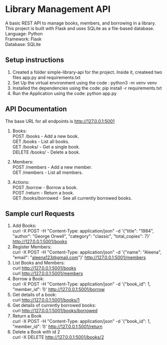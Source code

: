 # Library Management API
A basic REST API to manage books, members, and borrowing in a library. This project is built with Flask and uses SQLite as a file-based database.<br>
Language: Python <br>
Framework: Flask <br>
Database: SQLite <br>

## Setup instructions
1. Created a folder simple-library-api for the project. Inside it, createed two files app.py and requirements.txt <br>
2. Set Up the virtual environment using the code : python3 -m venv venv <br>
3. Installed the dependencies using the code: pip install -r requirements.txt <br>
4. Run the Application using the code: python app.py <br>

## API Documentation
The base URL for all endpoints is http://127.0.0.1:5001 <br>
1. Books: <br>
POST /books - Add a new book. <br>
GET /books - List all books. <br>
GET /books/<id> - Get a single book. <br>
DELETE /books/<id> - Delete a book. <br>

2. Members: <br>
POST /members - Add a new member. <br>
GET /members - List all members. <br>

3. Actions: <br>
POST /borrow - Borrow a book. <br>
POST /return - Return a book. <br>
GET /books/borrowed - See all currently borrowed books. <br>

## Sample curl Requests 
1. Add Books: <br>
curl -X POST -H "Content-Type: application/json" -d '{"title": "1984", "author": "George Orwell", "category": "classic", "total_copies": 7}' http://127.0.0.1:5001/books <br>
2. Register Members: <br>
curl -X POST -H "Content-Type: application/json" -d '{"name": "Aleena", "email": "aleena123@gmail.com"}' http://127.0.0.1:5001/members <br>
3. List Books and Members: <br>
curl http://127.0.0.1:5001/books <br>
curl http://127.0.0.1:5001/members <br>
4. Borrow a Book: <br>
curl -X POST -H "Content-Type: application/json" -d '{"book_id": 1, "member_id": 1}' http://127.0.0.1:5001/borrow <br>
5. Get details of a book: <br>
curl http://127.0.0.1:5001/books/1 <br>
6. Get details of currently borrowed books: <br>
curl http://127.0.0.1:5001/books/borrowed <br>
7. Return a Book <br>
curl -X POST -H "Content-Type: application/json" -d '{"book_id": 1, "member_id": 1}' http://127.0.0.1:5001/return <br>
8. Delete a Book with id 2 <br>
curl -X DELETE http://127.0.0.1:5001/books/2 <br>



   


